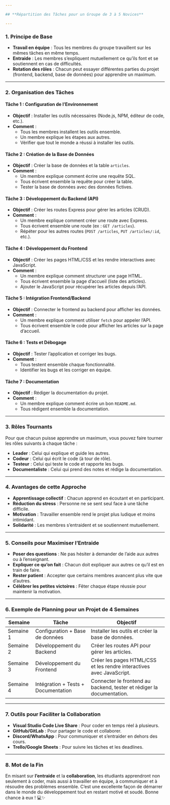 ```yaml
---

## **Répartition des Tâches pour un Groupe de 3 à 5 Novices**

---
```


### **1. Principe de Base**
- **Travail en équipe** : Tous les membres du groupe travaillent sur les mêmes tâches en même temps.
- **Entraide** : Les membres s’expliquent mutuellement ce qu’ils font et se soutiennent en cas de difficultés.
- **Rotation des rôles** : Chacun peut essayer différentes parties du projet (frontend, backend, base de données) pour apprendre un maximum.

---

### **2. Organisation des Tâches**
#### **Tâche 1 : Configuration de l’Environnement**
- **Objectif** : Installer les outils nécessaires (Node.js, NPM, éditeur de code, etc.).
- **Comment** :
  - Tous les membres installent les outils ensemble.
  - Un membre explique les étapes aux autres.
  - Vérifier que tout le monde a réussi à installer les outils.

#### **Tâche 2 : Création de la Base de Données**
- **Objectif** : Créer la base de données et la table `articles`.
- **Comment** :
  - Un membre explique comment écrire une requête SQL.
  - Tous écrivent ensemble la requête pour créer la table.
  - Tester la base de données avec des données fictives.

#### **Tâche 3 : Développement du Backend (API)**
- **Objectif** : Créer les routes Express pour gérer les articles (CRUD).
- **Comment** :
  - Un membre explique comment créer une route avec Express.
  - Tous écrivent ensemble une route (ex : `GET /articles`).
  - Répéter pour les autres routes (`POST /articles`, `PUT /articles/:id`, etc.).

#### **Tâche 4 : Développement du Frontend**
- **Objectif** : Créer les pages HTML/CSS et les rendre interactives avec JavaScript.
- **Comment** :
  - Un membre explique comment structurer une page HTML.
  - Tous écrivent ensemble la page d’accueil (liste des articles).
  - Ajouter le JavaScript pour récupérer les articles depuis l’API.

#### **Tâche 5 : Intégration Frontend/Backend**
- **Objectif** : Connecter le frontend au backend pour afficher les données.
- **Comment** :
  - Un membre explique comment utiliser `fetch` pour appeler l’API.
  - Tous écrivent ensemble le code pour afficher les articles sur la page d’accueil.

#### **Tâche 6 : Tests et Débogage**
- **Objectif** : Tester l’application et corriger les bugs.
- **Comment** :
  - Tous testent ensemble chaque fonctionnalité.
  - Identifier les bugs et les corriger en équipe.

#### **Tâche 7 : Documentation**
- **Objectif** : Rédiger la documentation du projet.
- **Comment** :
  - Un membre explique comment écrire un bon `README.md`.
  - Tous rédigent ensemble la documentation.

---

### **3. Rôles Tournants**
Pour que chacun puisse apprendre un maximum, vous pouvez faire tourner les rôles suivants à chaque tâche :
- **Leader** : Celui qui explique et guide les autres.
- **Codeur** : Celui qui écrit le code (à tour de rôle).
- **Testeur** : Celui qui teste le code et rapporte les bugs.
- **Documentaliste** : Celui qui prend des notes et rédige la documentation.

---

### **4. Avantages de cette Approche**
- **Apprentissage collectif** : Chacun apprend en écoutant et en participant.
- **Réduction du stress** : Personne ne se sent seul face à une tâche difficile.
- **Motivation** : Travailler ensemble rend le projet plus ludique et moins intimidant.
- **Solidarité** : Les membres s’entraident et se soutiennent mutuellement.

---

### **5. Conseils pour Maximiser l’Entraide**
- **Poser des questions** : Ne pas hésiter à demander de l’aide aux autres ou à l’enseignant.
- **Expliquer ce qu’on fait** : Chacun doit expliquer aux autres ce qu’il est en train de faire.
- **Rester patient** : Accepter que certains membres avancent plus vite que d’autres.
- **Célébrer les petites victoires** : Fêter chaque étape réussie pour maintenir la motivation.

---

### **6. Exemple de Planning pour un Projet de 4 Semaines**
| **Semaine** | **Tâche**                          | **Objectif**                                                                 |
|-------------|------------------------------------|------------------------------------------------------------------------------|
| Semaine 1   | Configuration + Base de données   | Installer les outils et créer la base de données.                            |
| Semaine 2   | Développement du Backend          | Créer les routes API pour gérer les articles.                                |
| Semaine 3   | Développement du Frontend         | Créer les pages HTML/CSS et les rendre interactives avec JavaScript.         |
| Semaine 4   | Intégration + Tests + Documentation | Connecter le frontend au backend, tester et rédiger la documentation.        |

---

### **7. Outils pour Faciliter la Collaboration**
- **Visual Studio Code Live Share** : Pour coder en temps réel à plusieurs.
- **GitHub/GitLab** : Pour partager le code et collaborer.
- **Discord/WhatsApp** : Pour communiquer et s’entraider en dehors des cours.
- **Trello/Google Sheets** : Pour suivre les tâches et les deadlines.

---

### **8. Mot de la Fin**
En misant sur **l’entraide** et la **collaboration**, les étudiants apprendront non seulement à coder, mais aussi à travailler en équipe, à communiquer et à résoudre des problèmes ensemble. C’est une excellente façon de démarrer dans le monde du développement tout en restant motivé et soudé. Bonne chance à eux ! 💻✨